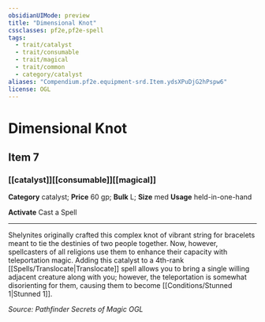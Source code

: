 ```yaml
---
obsidianUIMode: preview
title: "Dimensional Knot"
cssclasses: pf2e,pf2e-spell
tags:
  - trait/catalyst
  - trait/consumable
  - trait/magical
  - trait/common
  - category/catalyst
aliases: "Compendium.pf2e.equipment-srd.Item.ydsXPuDjG2hPspw6"
license: OGL
---
```

# Dimensional Knot
## Item 7
### [[catalyst]][[consumable]][[magical]]

**Category** catalyst; 
**Price** 60 gp; 
**Bulk** L; **Size** med
**Usage** held-in-one-hand

**Activate** Cast a Spell

* * *

Shelynites originally crafted this complex knot of vibrant string for bracelets meant to tie the destinies of two people together. Now, however, spellcasters of all religions use them to enhance their capacity with teleportation magic. Adding this catalyst to a 4th-rank [[Spells/Translocate|Translocate]] spell allows you to bring a single willing adjacent creature along with you; however, the teleportation is somewhat disorienting for them, causing them to become [[Conditions/Stunned 1|Stunned 1]].

*Source: Pathfinder Secrets of Magic*
*OGL*